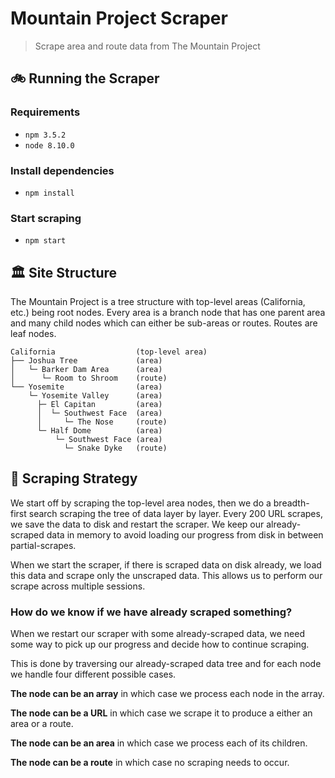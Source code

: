 # Mountain Project Scraper

> Scrape area and route data from The Mountain Project

## 🚲 Running the Scraper

### Requirements

- `npm 3.5.2`
- `node 8.10.0` 

### Install dependencies

- `npm install`

### Start scraping

- `npm start`

## 🏛️ Site Structure

The Mountain Project is a tree structure with top-level areas (California, etc.)
being root nodes. Every area is a branch node that has one parent area and
many child nodes which can either be sub-areas or routes. Routes are leaf nodes.

    California                  (top-level area)
    ├── Joshua Tree             (area)
    │   └─ Barker Dam Area      (area)
    │      └─ Room to Shroom    (route)
    └── Yosemite                (area)
        └─ Yosemite Valley      (area)
          ├─ El Capitan         (area)
          │  └─ Southwest Face  (area)
          │     └─ The Nose     (route)
          └─ Half Dome          (area)
              └─ Southwest Face (area)
                └─ Snake Dyke   (route)

## 📃 Scraping Strategy

We start off by scraping the top-level area nodes, then we do a breadth-first
search scraping the tree of data layer by layer. Every 200 URL scrapes, we save
the data to disk and restart the scraper. We keep our already-scraped data in
memory to avoid loading our progress from disk in between partial-scrapes.

When we start the scraper, if there is scraped data on disk already, we load
this data and scrape only the unscraped data. This allows us to perform our
scrape across multiple sessions.

### How do we know if we have already scraped something?

When we restart our scraper with some already-scraped data, we need some way to
pick up our progress and decide how to continue scraping.

This is done by traversing our already-scraped data tree and for each node we
handle four different possible cases.

**The node can be an array** in which case we process each node in the array.

**The node can be a URL** in which case we scrape it to produce a either an area
or a route.

**The node can be an area** in which case we process each of its children.

**The node can be a route** in which case no scraping needs to occur.